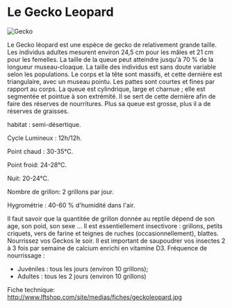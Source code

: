# Le Gecko Leopard

![Gecko](http://cdn0.wideopenpets.com/wp-content/uploads/2016/03/bigstock-Leopard-gecko-in-front-of-a-wh-119625026.jpg)

Le Gecko léopard est une espèce de gecko de relativement grande taille. Les individus adultes mesurent environ 24,5 cm pour les mâles et 21 cm pour les femelles. La taille de la queue peut atteindre jusqu'à 70 % de la longueur museau-cloaque. La taille des individus est sans doute variable selon les populations. Le corps et la tête sont massifs, et cette dernière est triangulaire, avec un museau pointu. Les pattes sont courtes et fines par rapport au corps. La queue est cylindrique, large et charnue ; elle est segmentée et pointue à son extrémité. Il se sert de cette dernière afin de faire des réserves de nourritures. Plus sa queue est grosse, plus il a de réserves de graisses.

habitat : semi-désertique. 

Cycle Lumineux : 12h/12h. 

Point chaud : 30-35°C. 

Point froid: 24-28°C. 

Nuit: 20-24°C. 

Nombre de grillon: 2 grillons par jour. 

Hygrométrie : 40-60 % d'humidité dans l'air.

Il faut savoir que la quantitée de grillon donnée au reptile dépend de son age, son poid, son sexe ...
Il est essentiellement insectivore : grillons, petits criquets, vers de farine et teignes de ruches (occasionnellement), blattes.
Nourrissez vos Geckos le soir. Il est important de saupoudrer vos insectes 2 à 3 fois par semaine de calcium enrichi en vitamine D3.
Fréquence de nourrissage :
- Juvéniles : tous les jours (environ 10 grillons);
- Adultes : tous les 2 jours (environ 10 grillons)

Fiche technique: http://www.lftshop.com/site/medias/fiches/geckoleopard.jpg
